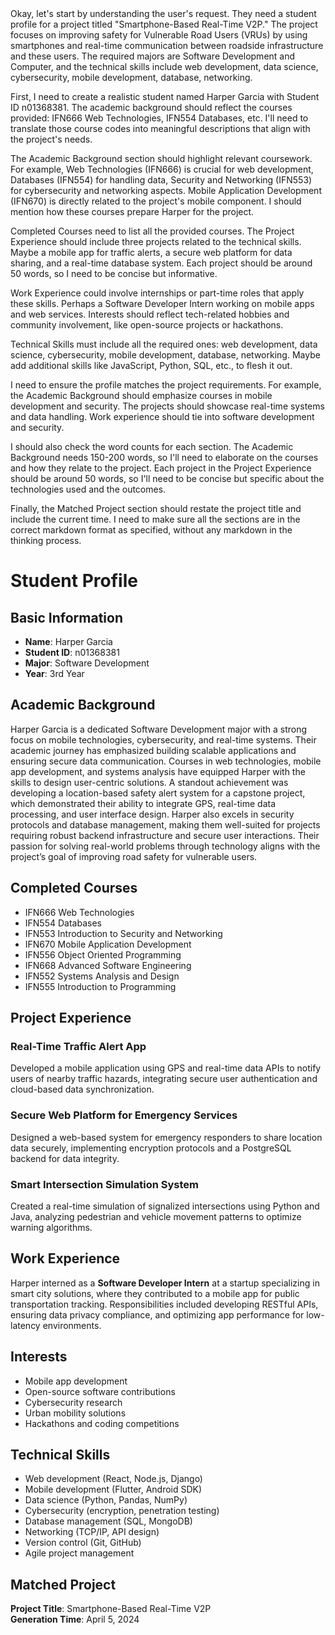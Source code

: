 <think>
Okay, let's start by understanding the user's request. They need a student profile for a project titled "Smartphone-Based Real-Time V2P." The project focuses on improving safety for Vulnerable Road Users (VRUs) by using smartphones and real-time communication between roadside infrastructure and these users. The required majors are Software Development and Computer, and the technical skills include web development, data science, cybersecurity, mobile development, database, networking.

First, I need to create a realistic student named Harper Garcia with Student ID n01368381. The academic background should reflect the courses provided: IFN666 Web Technologies, IFN554 Databases, etc. I'll need to translate those course codes into meaningful descriptions that align with the project's needs.

The Academic Background section should highlight relevant coursework. For example, Web Technologies (IFN666) is crucial for web development, Databases (IFN554) for handling data, Security and Networking (IFN553) for cybersecurity and networking aspects. Mobile Application Development (IFN670) is directly related to the project's mobile component. I should mention how these courses prepare Harper for the project.

Completed Courses need to list all the provided courses. The Project Experience should include three projects related to the technical skills. Maybe a mobile app for traffic alerts, a secure web platform for data sharing, and a real-time database system. Each project should be around 50 words, so I need to be concise but informative.

Work Experience could involve internships or part-time roles that apply these skills. Perhaps a Software Developer Intern working on mobile apps and web services. Interests should reflect tech-related hobbies and community involvement, like open-source projects or hackathons.

Technical Skills must include all the required ones: web development, data science, cybersecurity, mobile development, database, networking. Maybe add additional skills like JavaScript, Python, SQL, etc., to flesh it out.

I need to ensure the profile matches the project requirements. For example, the Academic Background should emphasize courses in mobile development and security. The projects should showcase real-time systems and data handling. Work experience should tie into software development and security.

I should also check the word counts for each section. The Academic Background needs 150-200 words, so I'll need to elaborate on the courses and how they relate to the project. Each project in the Project Experience should be around 50 words, so I'll need to be concise but specific about the technologies used and the outcomes.

Finally, the Matched Project section should restate the project title and include the current time. I need to make sure all the sections are in the correct markdown format as specified, without any markdown in the thinking process.
</think>

# Student Profile

## Basic Information
- **Name**: Harper Garcia  
- **Student ID**: n01368381  
- **Major**: Software Development  
- **Year**: 3rd Year  

## Academic Background  
Harper Garcia is a dedicated Software Development major with a strong focus on mobile technologies, cybersecurity, and real-time systems. Their academic journey has emphasized building scalable applications and ensuring secure data communication. Courses in web technologies, mobile app development, and systems analysis have equipped Harper with the skills to design user-centric solutions. A standout achievement was developing a location-based safety alert system for a capstone project, which demonstrated their ability to integrate GPS, real-time data processing, and user interface design. Harper also excels in security protocols and database management, making them well-suited for projects requiring robust backend infrastructure and secure user interactions. Their passion for solving real-world problems through technology aligns with the project’s goal of improving road safety for vulnerable users.  

## Completed Courses  
- IFN666 Web Technologies  
- IFN554 Databases  
- IFN553 Introduction to Security and Networking  
- IFN670 Mobile Application Development  
- IFN556 Object Oriented Programming  
- IFN668 Advanced Software Engineering  
- IFN552 Systems Analysis and Design  
- IFN555 Introduction to Programming  

## Project Experience  
### Real-Time Traffic Alert App  
Developed a mobile application using GPS and real-time data APIs to notify users of nearby traffic hazards, integrating secure user authentication and cloud-based data synchronization.  

### Secure Web Platform for Emergency Services  
Designed a web-based system for emergency responders to share location data securely, implementing encryption protocols and a PostgreSQL backend for data integrity.  

### Smart Intersection Simulation System  
Created a real-time simulation of signalized intersections using Python and Java, analyzing pedestrian and vehicle movement patterns to optimize warning algorithms.  

## Work Experience  
Harper interned as a **Software Developer Intern** at a startup specializing in smart city solutions, where they contributed to a mobile app for public transportation tracking. Responsibilities included developing RESTful APIs, ensuring data privacy compliance, and optimizing app performance for low-latency environments.  

## Interests  
- Mobile app development  
- Open-source software contributions  
- Cybersecurity research  
- Urban mobility solutions  
- Hackathons and coding competitions  

## Technical Skills  
- Web development (React, Node.js, Django)  
- Mobile development (Flutter, Android SDK)  
- Data science (Python, Pandas, NumPy)  
- Cybersecurity (encryption, penetration testing)  
- Database management (SQL, MongoDB)  
- Networking (TCP/IP, API design)  
- Version control (Git, GitHub)  
- Agile project management  

## Matched Project  
**Project Title**: Smartphone-Based Real-Time V2P  
**Generation Time**: April 5, 2024